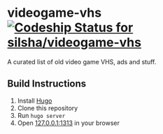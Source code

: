 # videogame-vhs [ ![Codeship Status for silsha/videogame-vhs](https://app.codeship.com/projects/688f9fa0-6232-0135-d48c-76c7a8899292/status?branch=master)](https://app.codeship.com/projects/239730)
A curated list of old video game VHS, ads and stuff.

## Build Instructions
1. Install [Hugo](https://gohugo.io/getting-started/installing/)
2. Clone this repository
3. Run `hugo server`
4. Open [127.0.0.1:1313](http://127.0.0.1:1313/) in your browser
